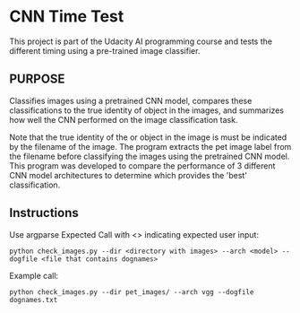 # CNN Time Test
This project is part of the Udacity AI programming course and tests the different timing using a pre-trained image classifier.

## PURPOSE
Classifies images using a pretrained CNN model, compares these
classifications to the true identity of object in the images, and
summarizes how well the CNN performed on the image classification
task.

Note that the true identity of the or object in the image is
must be indicated by the filename of the image. The program
extracts the pet image label from the filename before
classifying the images using the pretrained CNN model. This
program was developed to compare the performance of 3 different CNN
model architectures to determine which provides the 'best'
classification.

## Instructions
Use argparse Expected Call with <> indicating expected user input:

 `python check_images.py --dir <directory with images> --arch <model> --dogfile <file that contains dognames>`

Example call:

 `python check_images.py --dir pet_images/ --arch vgg --dogfile dognames.txt`
